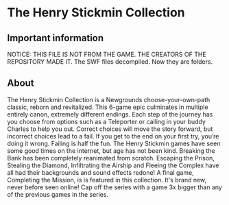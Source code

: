 # The Henry Stickmin Collection

## Important information
NOTICE: THIS FILE IS NOT FROM THE GAME. THE CREATORS OF THE REPOSITORY MADE IT.
The SWF files decompiled. Now they are folders.

## About
The Henry Stickmin Collection is a Newgrounds choose-your-own-path classic, reborn and revitalized. This 6-game epic culminates in multiple entirely canon, extremely different endings. Each step of the journey has you choose from options such as a Teleporter or calling in your buddy Charles to help you out. Correct choices will move the story forward, but incorrect choices lead to a fail. If you get to the end on your first try, you’re doing it wrong. Failing is half the fun.
The Henry Stickmin games have seen some good times on the internet, but age has not been kind. Breaking the Bank has been completely reanimated from scratch. Escaping the Prison, Stealing the Diamond, Infiltrating the Airship and Fleeing the Complex have all had their backgrounds and sound effects redone!
A final game, Completing the Mission, is is featured in this collection. It's brand new, never before seen online! Cap off the series with a game 3x bigger than any of the previous games in the series.
